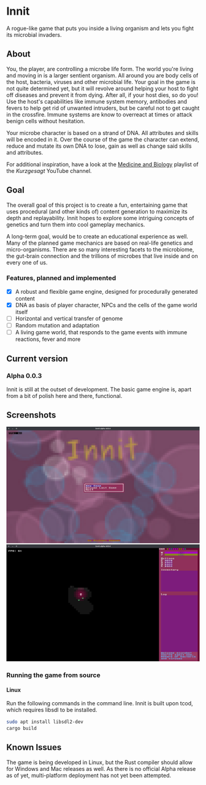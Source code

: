 # Innit

A rogue-like game that puts you inside a living organism and lets you fight its microbial invaders.

## About

You, the player, are controlling a microbe life form. The world you're living and moving in is a larger sentient organism. All around you are body cells of the host, bacteria, viruses and other microbial life. Your goal in the game is not quite determined yet, but it will revolve around helping your host to fight off diseases and prevent it from dying. After all, if your host dies, so do you! Use the host's capabilities like immune system memory, antibodies and fevers to help get rid of unwanted intruders, but be careful not to get caught in the crossfire. Immune systems are know to overreact at times or attack benign cells without hesitation.

Your microbe character is based on a strand of DNA. All attributes and skills will be encoded in it. Over the course of the game the character can extend, reduce and mutate its own DNA to lose, gain as well as change said skills and attributes.

For additional inspiration, have a look at the [Medicine and Biology](https://youtu.be/YI3tsmFsrOg) playlist of the _Kurzgesagt_ YouTube channel.

## Goal

The overall goal of this project is to create a fun, entertaining game that uses procedural (and other kinds of) content generation to maximize its depth and replayability. Innit hopes to explore some intriguing concepts of genetics and turn them into cool gameplay mechanics.

A long-term goal, would be to create an educational experience as well. Many of the planned game mechanics are based on real-life genetics and micro-organisms. There are so many interesting facets to the microbiome, the gut-brain connection and the trillions of microbes that live inside and on every one of us.

### Features, planned and implemented

- [x] A robust and flexible game engine, designed for procedurally generated content
- [x] DNA as basis of player character, NPCs and the cells of the game world itself
- [ ] Horizontal and vertical transfer of genome
- [ ] Random mutation and adaptation
- [ ] A living game world, that responds to the game events with immune reactions, fever and more

## Current version

### Alpha 0.0.3

Innit is still at the outset of development. The basic game engine is, apart from a bit of polish here and there, functional.

## Screenshots

![innit title image](screenshots/innit_main_alpha-0.0.4.png)
![innit ui sample](screenshots/ui/ui-0.0.4.png)

### Running the game from source

#### Linux
Run the following commands in the command line.
Innit is built upon tcod, which requires libsdl to be installed.

```bash
sudo apt install libsdl2-dev
cargo build
```

## Known Issues

The game is being developed in Linux, but the Rust compiler should allow for Windows and Mac releases as well. As there is no official Alpha release as of yet, multi-platform deployment has not yet been attempted.
